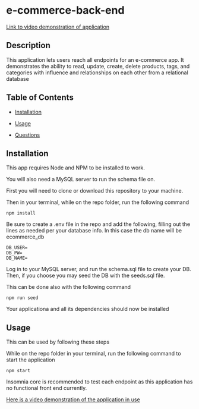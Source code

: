 # e-commerce-back-end

[Link to video demonstration of application](https://drive.google.com/file/d/1ARDisqydgyB3bUVvNa4mzKBcyYFW4j__/view)

## Description

This application lets users reach all endpoints for an e-commerce app. It demonstrates the ability to read, update, create, delete products, tags, and categories with influence and relationships on each other from a relational database

## Table of Contents


- [Installation](#installation)
  
- [Usage](#usage)
  
- [Questions](#questions)

## Installation

This app requires Node and NPM to be installed to work.

You will also need a MySQL server to run the schema file on.


First you will need to clone or download this repository to your machine.

Then in your terminal, while on the repo folder, run the following command

```
npm install
```

Be sure to create a .env file in the repo and add the following, filling out the lines as needed per your database info.
In this case the db name will be ecommerce_db

```
DB_USER=
DB_PW=
DB_NAME=
```

Log in to your MySQL server, and run the schema.sql file to create your DB.
Then, if you choose you may seed the DB with the seeds.sql file.

This can be done also with the following command
```
npm run seed
```




Your applicationa and all its dependencies should now be installed

## Usage

This can be used by following these steps

While on the repo folder in your terminal, run the following command to start the application

```
npm start
```

Insomnia core is recommended to test each endpoint as this application has no functional front end currently.

[Here is a video demonstration of the application in use](https://drive.google.com/file/d/1ARDisqydgyB3bUVvNa4mzKBcyYFW4j__/view)
